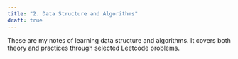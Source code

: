 ```yaml
---
title: "2. Data Structure and Algorithms"
draft: true
---
```


These are my notes of learning data structure and algorithms. It covers both theory and practices through selected Leetcode problems.